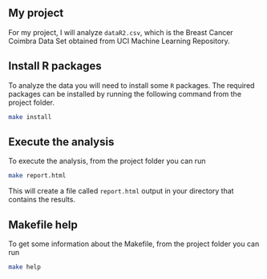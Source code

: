## My project

For my project, I will analyze `dataR2.csv`, which is the Breast Cancer Coimbra Data Set obtained from UCI Machine Learning Repository. 

## Install R packages

To analyze the data you will need to install some `R` packages. The required packages can be installed by running the following command from the project folder. 

``` bash
make install
```

## Execute the analysis

To execute the analysis, from the project folder you can run

``` bash
make report.html
```

This will create a file called `report.html` output in your directory that contains the results. 


## Makefile help

To get some information about the Makefile, from the project folder you can run

``` bash
make help
```
